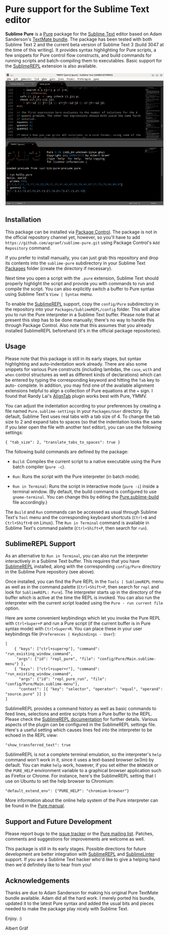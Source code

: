 
# Pure support for the Sublime Text editor

**Sublime Pure** is a [Pure][0] package for the [Sublime Text][1] editor based on Adam Sanderson's [TextMate bundle][2]. The package has been tested with both Sublime Text 2 and the current beta version of Sublime Text 3 (build 3047 at the time of this writing). It provides syntax highlighting for Pure scripts, a few snippets for Pure control flow constructs, and build commands for running scripts and batch-compiling them to executables. Basic support for the [SublimeREPL][6] extension is also available.

![screenshot](sublime-pure.png)

## Installation

This package can be installed via [Package Control][10]. The package is not in the official repository channel yet, however, so you'll have to add `https://github.com/agraef/sublime-pure.git` using Package Control's `Add Repository` command.

If you prefer to install manually, you can just grab this repository and drop its contents into the `sublime-pure` subdirectory in your Sublime Text [Packages][8] folder (create the directory if necessary).

Next time you open a script with the `.pure` extension, Sublime Text should properly highlight the script and provide you with commands to run and compile the script. You can also explicitly switch a buffer to Pure syntax using Sublime Text's `View | Syntax` menu.

To enable the [SublimeREPL][6] support, copy the `config/Pure` subdirectory in the repository into your `Packages/SublimeREPL/config` folder. This will allow you to run the Pure interpreter in a Sublime Text buffer. Please note that at present this step has to be done manually; there's no way to handle this through Package Control. Also note that this assumes that you already installed SublimeREPL beforehand (it's in the official package repositories).

## Usage

Please note that this package is still in its early stages, but syntax highlighting and auto-indentation work already. There are also some snippets for various Pure constructs (including lambdas, the `case`, `with` and `when` control structures as well as different kinds of declarations) which can be entered by typing the corresponding keyword and hitting the `Tab` key to auto- complete. In addition, you may find one of the available alignment extensions helpful to align a collection of Pure equations at the `=` sign. I found that Randy Lai's [AlignTab][3] plugin works best with Pure, YMMV.

You can adjust the indentation according to your preferences by creating a file named `Pure.sublime-settings` in your `Packages/User` directory. By default, Sublime Text uses real tabs with a tab size of 4. To change the tab size to 2 and expand tabs to spaces (so that the indentation looks the same if you later open the file with another text editor), you can use the following settings:

	{ "tab_size": 2, "translate_tabs_to_spaces": true }

The following build commands are defined by the package:

* `Build`: Compiles the current script to a native executable using the Pure batch compiler (`pure -c`).

* `Run`: Runs the script with the Pure interpreter (in batch mode).

* `Run in Terminal`: Runs the script in interactive mode (`pure -i`) inside a terminal window. (By default, the build command is configured to use `gnome-terminal`. You can change this by editing the [Pure.sublime-build][9] file accordingly.)

The `Build` and `Run` commands can be accessed as usual through Sublime Text's `Tool` menu and the corresponding keyboard shortcuts (`Ctrl+B` and `Ctrl+Shift+B` on Linux). The `Run in Terminal` command is available in Sublime Text's command palette (`Ctrl+Shift+P`, then search for `run`).

## SublimeREPL Support

As an alternative to `Run in Terminal`, you can also run the interpreter interactively in a Sublime Text buffer. This requires that you have [SublimeREPL][6] installed, along with the corresponding `config/Pure` directory in the Sublime Pure repository (see above).

Once installed, you can find the Pure REPL in the `Tools | SublimeREPL` menu as well as in the command palette (`Ctrl+Shift+P`, then search for `repl` and look for `SublimeREPL: Pure`). The interpreter starts up in the directory of the buffer which is active at the time the REPL is invoked. You can also run the interpreter with the current script loaded using the `Pure - run current file` option.

Here are some convenient keybindings which let you invoke the Pure REPL with `Ctrl+Super+P` and run a Pure script (if the current buffer is in Pure syntax mode) with `Ctrl+Super+R`. You can place these in your user keybindings file (`Preferences | Keybindings - User`):

	[
		{ "keys": ["ctrl+super+p"], "command": "run_existing_window_command",
		 "args": {"id": "repl_pure", "file": "config/Pure/Main.sublime-menu"} },
		{ "keys": ["ctrl+super+r"], "command": "run_existing_window_command",
		  "args": {"id": "repl_pure_run", "file": "config/Pure/Main.sublime-menu"},
		  "context": [{ "key": "selector", "operator": "equal", "operand": "source.pure" }] }
	]

SublimeREPL provides a command history as well as basic commands to feed lines, selections and entire scripts from a Pure buffer to the REPL. Please check the [SublimeREPL documentation][11] for further details. Various aspects of the plugin can be configured in the SublimeREPL settings file. Here's a useful setting which causes lines fed into the interpreter to be echoed in the REPL view:

	"show_transferred_text": true

SublimeREPL is not a complete terminal emulation, so the interpreter's ``help`` command won't work in it, since it uses a text-based browser (w3m) by default. You can make ``help`` work, however, if you set either the ``BROWSER`` or the ``PURE_HELP`` environment variable to a graphical browser application such as Firefox or Chrome. For instance, here's the SublimeREPL setting that I use on Ubuntu to set the help browser to Chromium:

	"default_extend_env": {"PURE_HELP": "chromium-browser"}

More information about the online help system of the Pure interpreter can be found in the [Pure manual][12].

## Support and Future Development

Please report bugs to the [issue tracker][4] or the [Pure mailing list][5].  Patches, comments and suggestions for improvements are welcome as well.

This package is still in its early stages. Possible directions for future development are better integration with [SublimeREPL][6] and [SublimeLinter][7] support. If you are a Sublime Text hacker who'd like to give a helping hand then we'd definitely like to hear from you!

## Acknowledgements

Thanks are due to Adam Sanderson for making his original Pure TextMate bundle available. Adam did all the hard work. I merely ported his bundle, updated it to the latest Pure syntax and added the usual bits and pieces needed to make the package play nicely with Sublime Text.


Enjoy. :)

Albert Gräf <aggraef at gmail.com>


[0]: https://agraef.github.io/pure-lang/
[1]: http://www.sublimetext.com/
[2]: http://endofline.wordpress.com/2009/09/03/textmate-bundle-for-pure/
[3]: https://github.com/randy3k/AlignTab
[4]: https://github.com/agraef/sublime-pure/issues
[5]: http://groups.google.com/group/pure-lang
[6]: https://github.com/wuub/SublimeREPL
[7]: https://github.com/SublimeLinter/SublimeLinter
[8]: http://docs.sublimetext.info/en/latest/basic_concepts.html#the-packages-directory
[9]: Pure.sublime-build
[10]: https://sublime.wbond.net/
[11]: http://sublimerepl.readthedocs.org/en/latest/
[12]: https://agraef.github.io/pure-docs/pure.html#online-help
